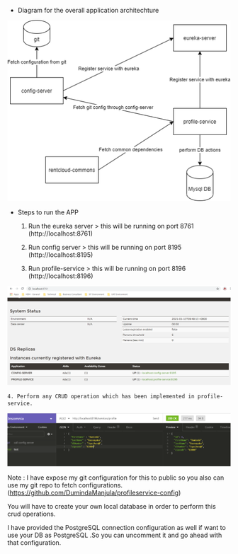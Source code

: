 
* Diagram for the overall application architechture

![](test.png)


* Steps to run the APP

    1. Run the eureka server > this will be running on port 8761 (http://localhost:8761)
    
    2. Run config server > this will be running on port 8195 (http://localhost:8195)
    
    3. Run profile-service > this will be running on port 8196 (http://localhost:8196)

![](eureka.PNG)

    4. Perform any CRUD operation which has been implemented in profile-service.

 
![](insomnia.PNG)

Note : I have expose my git configuration for this to public so you also can use my git repo to fetch configurations.(https://github.com/DumindaManjula/profileservice-config)

You will have to create your own local database in order to perform this crud operations.

I have provided the PostgreSQL connection configuration as well if want to use your DB as PostgreSQL .So you can uncomment it and go ahead with that configuration.
